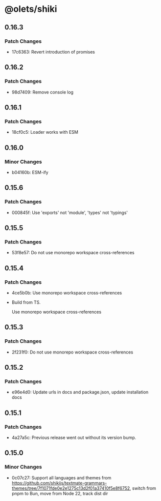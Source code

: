# @olets/shiki

## 0.16.3

### Patch Changes

- 17c6363: Revert introduction of promises

## 0.16.2

### Patch Changes

- 98d7409: Remove console log

## 0.16.1

### Patch Changes

- 18cf0c5: Loader works with ESM

## 0.16.0

### Minor Changes

- b04160b: ESM-ify

## 0.15.6

### Patch Changes

- 000845f: Use 'exports' not 'module', 'types' not 'typings'

## 0.15.5

### Patch Changes

- 53f8e57: Do not use monorepo workspace cross-references

## 0.15.4

### Patch Changes

- 4ce5b0b: Use monorepo workspace cross-references
- Build from TS.

  Use monorepo workspace cross-references

## 0.15.3

### Patch Changes

- 2f231f0: Do not use monorepo workspace cross-references

## 0.15.2

### Patch Changes

- e96e4d0: Update urls in docs and package.json, update installation docs

## 0.15.1

### Patch Changes

- 4a27a5c: Previous release went out without its version bump.

## 0.15.0

### Minor Changes

- 0c07c27: Support all languages and themes from https://github.com/shikijs/textmate-grammars-themes/tree/7f1071fde0e2e1275c13d2f01a37410f5e8f6752, switch from pnpm to Bun, move from Node 22, track dist dir
